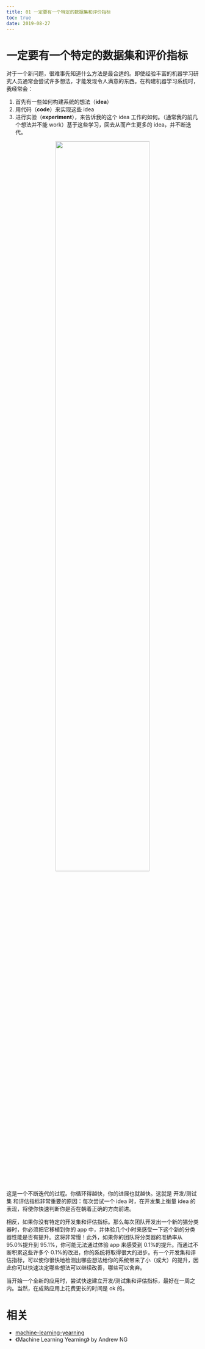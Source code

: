 ```yaml
---
title: 01 一定要有一个特定的数据集和评价指标
toc: true
date: 2019-08-27
---
```


# 一定要有一个特定的数据集和评价指标

对于一个新问题，很难事先知道什么方法是最合适的。即使经验丰富的机器学习研究人员通常会尝试许多想法，才能发现令人满意的东西。在构建机器学习系统时，我经常会：

1. 首先有一些如何构建系统的想法（**idea**）
2. 用代码（**code**）来实现这些 idea
3. 进行实验（**experiment**），来告诉我的这个 idea 工作的如何。（通常我的前几个想法并不能 work）基于这些学习，回去从而产生更多的 idea，并不断迭代。

<p align="center">
    <img width="70%" height="70%" src="http://images.iterate.site/blog/image/180812/GBDIdGBm8d.png?imageslim">
</p>


这是一个不断迭代的过程。你循环得越快，你的进展也就越快。这就是 开发/测试集 和评估指标非常重要的原因：每次尝试一个 idea 时，在开发集上衡量 idea 的表现，将使你快速判断你是否在朝着正确的方向前进。

相反，如果你没有特定的开发集和评估指标。那么每次团队开发出一个新的猫分类器时，你必须把它移植到你的 app 中，并体验几个小时来感受一下这个新的分类器性能是否有提升。这将非常慢！此外，如果你的团队将分类器的准确率从 95.0%提升到 95.1%，你可能无法通过体验 app 来感受到 0.1%的提升。而通过不断积累这些许多个 0.1%的改进，你的系统将取得很大的进步。有一个开发集和评估指标，可以使你很快地检测出哪些想法给你的系统带来了小（或大）的提升，因此你可以快速决定哪些想法可以继续改善，哪些可以舍弃。


当开始一个全新的应用时，尝试快速建立开发/测试集和评估指标，最好在一周之内。当然，在成熟应用上花费更长的时间是 ok 的。







# 相关

- [machine-learning-yearning](https://github.com/xiaqunfeng/machine-learning-yearning/)
- 《Machine Learning Yearning》 by Andrew NG
